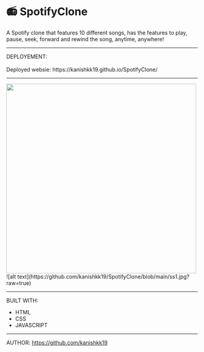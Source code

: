 # 📻 SpotifyClone

A Spotify clone that features 10 different songs, has the features to play, pause, seek, forward and rewind the song, anytime, anywhere!


<hr>
DEPLOYEMENT:
<br>
<br>
Deployed websie: https://kanishkk19.github.io/SpotifyClone/

<hr>
<p float="left">
  
  <img src="https://user-images.githubusercontent.com/90362538/187637924-a926cdea-61f2-41fd-b37a-c194e6d0a60f.png" width="500" />
  ![alt text](https://github.com/kanishkk19/SpotifyClone/blob/main/ss1.jpg?raw=true)
</p>
<hr>

BUILT WITH: 
<br>
* HTML
* CSS
* JAVASCRIPT
<hr>

AUTHOR:
https://github.com/kanishkk19


